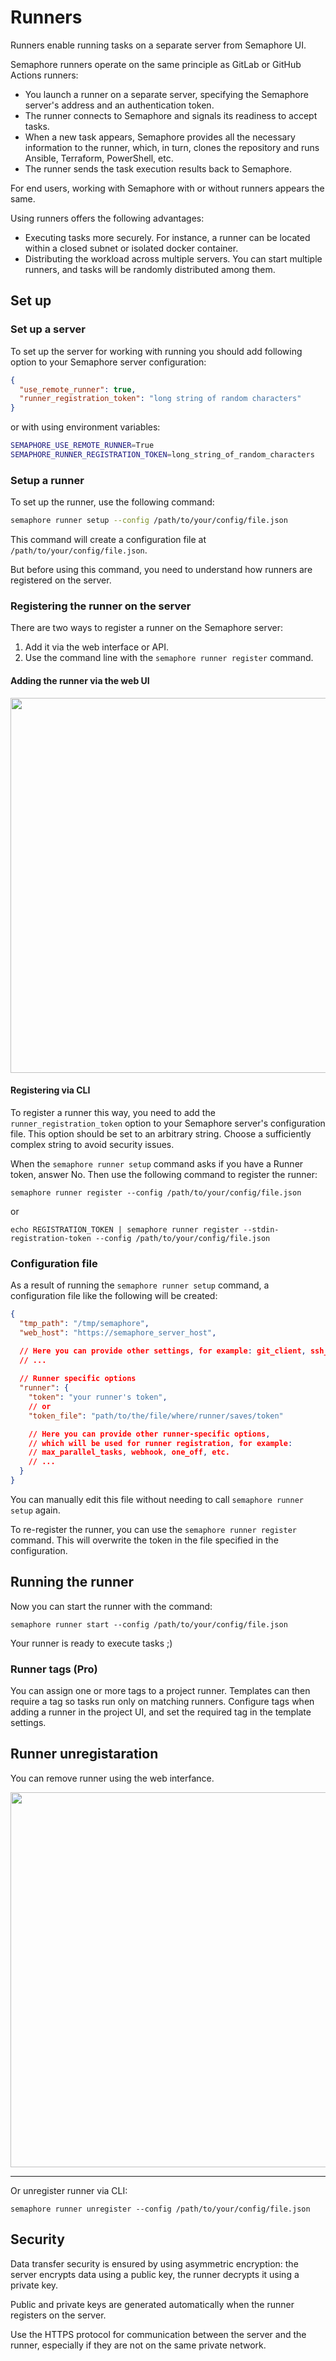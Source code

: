 # Runners

Runners enable running tasks on a separate server from Semaphore UI.

Semaphore runners operate on the same principle as GitLab or GitHub Actions runners:

- You launch a runner on a separate server, specifying the Semaphore server's address and an authentication token.
- The runner connects to Semaphore and signals its readiness to accept tasks.
- When a new task appears, Semaphore provides all the necessary information to the runner, which, in turn, clones the repository and runs Ansible, Terraform, PowerShell, etc.
- The runner sends the task execution results back to Semaphore.

For end users, working with Semaphore with or without runners appears the same.

Using runners offers the following advantages:
- Executing tasks more securely. For instance, a runner can be located within a closed subnet or isolated docker container.
- Distributing the workload across multiple servers. You can start multiple runners, and tasks will be randomly distributed among them.

## Set up

### Set up a server

To set up the server for working with running you should add following option to your Semaphore server configuration:

```json
{
  "use_remote_runner": true,
  "runner_registration_token": "long string of random characters"
}
```

or with using environment variables:

```bash
SEMAPHORE_USE_REMOTE_RUNNER=True
SEMAPHORE_RUNNER_REGISTRATION_TOKEN=long_string_of_random_characters
```

### Setup a runner

To set up the runner, use the following command:

```bash
semaphore runner setup --config /path/to/your/config/file.json
```

This command will create a configuration file at `/path/to/your/config/file.json`.

But before using this command, you need to understand how runners are registered on the server.

### Registering the runner on the server

There are two ways to register a runner on the Semaphore server:
1) Add it via the web interface or API.
2) Use the command line with the `semaphore runner register` command.

#### Adding the runner via the web UI

<img src="https://github.com/user-attachments/assets/8b0f7890-5767-4139-932d-3e39c217fd57" width="600">

#### Registering via CLI

To register a runner this way, you need to add the `runner_registration_token` option to your Semaphore server's configuration file. This option should be set to an arbitrary string. Choose a sufficiently complex string to avoid security issues.

When the `semaphore runner setup` command asks if you have a Runner token, answer No. Then use the following command to register the runner:

`semaphore runner register --config /path/to/your/config/file.json`

or

`echo REGISTRATION_TOKEN | semaphore runner register --stdin-registration-token --config /path/to/your/config/file.json`

### Configuration file

As a result of running the `semaphore runner setup` command, a configuration file like the following will be created:

```json
{
  "tmp_path": "/tmp/semaphore",
  "web_host": "https://semaphore_server_host",

  // Here you can provide other settings, for example: git_client, ssh_config_path, etc.
  // ...
  
  // Runner specific options
  "runner": {
    "token": "your runner's token",
    // or
    "token_file": "path/to/the/file/where/runner/saves/token"

    // Here you can provide other runner-specific options, 
    // which will be used for runner registration, for example: 
    // max_parallel_tasks, webhook, one_off, etc.
    // ...
  }
}
```

You can manually edit this file without needing to call `semaphore runner setup` again.

To re-register the runner, you can use the `semaphore runner register` command. This will overwrite the token in the file specified in the configuration.

## Running the runner

Now you can start the runner with the command:

```
semaphore runner start --config /path/to/your/config/file.json
```

Your runner is ready to execute tasks ;)

### Runner tags (Pro)

You can assign one or more tags to a project runner. Templates can then require a tag so tasks run only on matching runners. Configure tags when adding a runner in the project UI, and set the required tag in the template settings.

## Runner unregistaration

You can remove runner using the web interfance.

<img src="https://github.com/user-attachments/assets/431291eb-8f48-42c1-b56e-87fc8e9ba040" width="600">

---

Or unregister runner via CLI:

```
semaphore runner unregister --config /path/to/your/config/file.json
```

## Security

Data transfer security is ensured by using asymmetric encryption: the server encrypts data using a public key, the runner decrypts it using a private key.

Public and private keys are generated automatically when the runner registers on the server.

<div class="warning">
  Use the HTTPS protocol for communication between the server and the runner, especially if they are not on the same private network.
</div>
